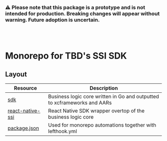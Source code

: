 ### ⚠️ Please note that this package is a prototype and is not intended for production. Breaking changes will appear without warning. Future adoption is uncertain.

<br /> <br />

# Monorepo for TBD's SSI SDK

## Layout

| Resource                               | Description                                                              |
| -------------------------------------- | ------------------------------------------------------------------------ |
| [sdk](./sdk)                           | Business logic core written in Go and outputted to xcframeworks and AARs |
| [react-native-ssi](./react-native-ssi) | React Native SDK wrapper overtop of the business logic core              |
| [package.json](./package.json)         | Used for monorepo automations together with lefthook.yml                 |
